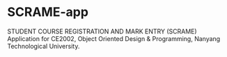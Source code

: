 # SCRAME-app
STUDENT COURSE REGISTRATION AND MARK ENTRY (SCRAME) Application for CE2002, Object Oriented Design & Programming, Nanyang Technological University.
